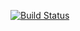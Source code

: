 [![Build Status](https://travis-ci.org/iramosromero/Bugtastic.svg?branch=master)](https://travis-ci.org/iramosromero/Bugtastic)
